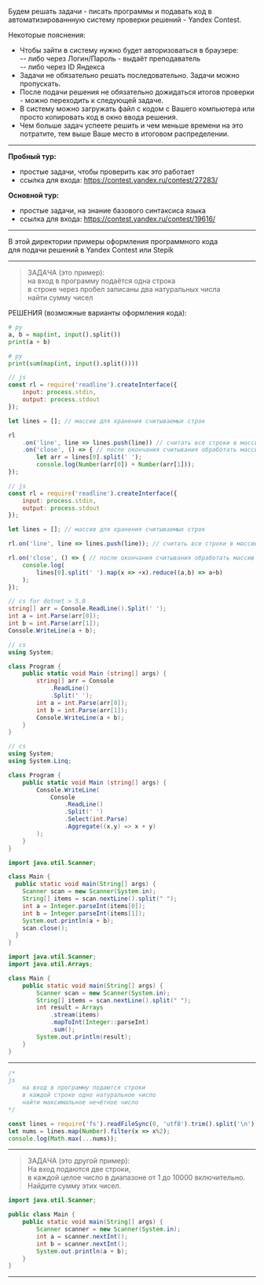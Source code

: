 Будем решать задачи - писать программы и подавать код в автоматизированнную систему проверки решений - Yandex Contest.  

Некоторые пояснения:  

- Чтобы зайти в систему нужно будет авторизоваться в браузере:  
  -- либо через Логин/Пароль - выдаёт преподаватель  
  -- либо через ID Яндекса  
- Задачи не обязательно решать последовательно. Задачи можно пропускать.  
- После подачи решения не обязательно дожидаться итогов проверки - можно переходить к следующей задаче.  
- В систему можно загружать файл с кодом с Вашего компьютера или просто копировать код в окно ввода решения.  
- Чем больше задач успеете решить и чем меньше времени на это потратите, тем выше Ваше место в итоговом распределении.  

---  

**Пробный тур:**  

- простые задачи, чтобы проверить как это работает  
- ссылка для входа: https://contest.yandex.ru/contest/27283/  

**Основной тур:**  

- простые задачи, на знание базового синтаксиса языка  
- ссылка для входа: https://contest.yandex.ru/contest/19616/  

---  

В этой директории примеры оформления программного кода  
для подачи решений в Yandex Contest или Stepik  

---  

> ЗАДАЧА (это пример):  
> на вход в программу подаётся одна строка  
> в строке через пробел записаны два натуральных числа  
> найти сумму чисел  

РЕШЕНИЯ (возможные варианты оформления кода):  

```py
# py
a, b = map(int, input().split())
print(a + b)
```

```py
# py
print(sum(map(int, input().split())))
```

```js
// js
const rl = require('readline').createInterface({
    input: process.stdin,
    output: process.stdout
});

let lines = []; // массив для хранения считываемых строк

rl
    .on('line', line => lines.push(line)) // считать все строки в массив
    .on('close', () => { // после окончания считывания обработать массив
        let arr = lines[0].split(' ');
        console.log(Number(arr[0]) + Number(arr[1]));
});
```

```js
// js
const rl = require('readline').createInterface({
    input: process.stdin,
    output: process.stdout
});

let lines = []; // массив для хранения считываемых строк

rl.on('line', line => lines.push(line)); // считать все строки в массив

rl.on('close', () => { // после окончания считывания обработать массив
    console.log(
        lines[0].split(' ').map(x => +x).reduce((a,b) => a+b)
    );
});
```

```cs
// cs for dotnet > 5.0
string[] arr = Console.ReadLine().Split(' ');
int a = int.Parse(arr[0]);
int b = int.Parse(arr[1]);
Console.WriteLine(a + b);
```


```cs
// cs
using System;

class Program {
    public static void Main (string[] args) {
        string[] arr = Console
            .ReadLine()
            .Split(' ');
        int a = int.Parse(arr[0]);
        int b = int.Parse(arr[1]);
        Console.WriteLine(a + b);
    }
}
```

```cs
// cs
using System;
using System.Linq;

class Program {
    public static void Main (string[] args) {
        Console.WriteLine(
            Console
                .ReadLine()
                .Split(' ')
                .Select(int.Parse)
                .Aggregate((x,y) => x + y)
        );
    }
}
```

```java
import java.util.Scanner;

class Main {
  public static void main(String[] args) {
    Scanner scan = new Scanner(System.in);
    String[] items = scan.nextLine().split(" ");
    int a = Integer.parseInt(items[0]);
    int b = Integer.parseInt(items[1]);
    System.out.println(a + b);
    scan.close();
  }
}
```

```java
import java.util.Scanner;
import java.util.Arrays;

class Main {
    public static void main(String[] args) {
        Scanner scan = new Scanner(System.in);
        String[] items = scan.nextLine().split(" ");
        int result = Arrays
            .stream(items)
            .mapToInt(Integer::parseInt)
            .sum();
        System.out.println(result);
    }
}
```
---  

```js
/*
js
    на вход в программу подаются строки
    в каждой строке одно натуральное число
    найти максимальное нечётное число
*/

const lines = require('fs').readFileSync(0, 'utf8').trim().split('\n');
let nums = lines.map(Number).filter(x => x%2);
console.log(Math.max(...nums));
```

---  

> ЗАДАЧА (это другой пример):  
> На вход подаются две строки,  
> в каждой целое число в диапазоне от 1 до 10000 включительно.  
> Найдите сумму этих чисел.  

```java
import java.util.Scanner;

public class Main {
    public static void main(String[] args) {
        Scanner scanner = new Scanner(System.in);
        int a = scanner.nextInt();
        int b = scanner.nextInt();
        System.out.println(a + b);
    }
}
```

---  
